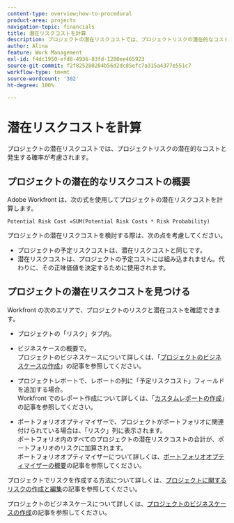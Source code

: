 ```yaml
---
content-type: overview;how-to-procedural
product-area: projects
navigation-topic: financials
title: 潜在リスクコストを計算
description: プロジェクトの潜在リスクコストでは、プロジェクトリスクの潜在的なコストと発生する確率が考慮されます。
author: Alina
feature: Work Management
exl-id: f4dc1950-efd8-4936-83fd-1280ee465923
source-git-commit: f2f825280204b56d2dc85efc7a315a4377e551c7
workflow-type: tm+mt
source-wordcount: '302'
ht-degree: 100%

---
```


# 潜在リスクコストを計算

プロジェクトの潜在リスクコストでは、プロジェクトリスクの潜在的なコストと発生する確率が考慮されます。

## プロジェクトの潜在的なリスクコストの概要

Adobe Workfront は、次の式を使用してプロジェクトの潜在リスクコストを計算します。

```
Potential Risk Cost =SUM(Potential Risk Costs * Risk Probability)
```

プロジェクトの潜在リスクコストを検討する際は、次の点を考慮してください。

* プロジェクトの予定リスクコストは、潜在リスクコストと同じです。 
* 潜在リスクコストは、プロジェクトの予定コストには組み込まれません。代わりに、その正味価値を決定するために使用されます。

## プロジェクトの潜在リスクコストを見つける

Workfront の次のエリアで、プロジェクトのリスクと潜在コストを確認できます。

* プロジェクトの「リスク」タブ内。
* ビジネスケースの概要で。\
  プロジェクトのビジネスケースについて詳しくは、「[プロジェクトのビジネスケースの作成](../../../manage-work/projects/define-a-business-case/create-business-case.md)」の記事を参照してください。
* プロジェクトレポートで、レポートの列に「予定リスクコスト」フィールドを追加する場合。\
  Workfront でのレポート作成について詳しくは、「[カスタムレポートの作成](../../../reports-and-dashboards/reports/creating-and-managing-reports/create-custom-report.md)」の記事を参照してください。

* ポートフォリオオプティマイザーで、プロジェクトがポートフォリオに関連付けられている場合は、「リスク」列に表示されます。\
  ポートフォリオ内のすべてのプロジェクトの潜在リスクコストの合計が、ポートフォリオのリスクに加算されます。\
  ポートフォリオオプティマイザーについて詳しくは、[ポートフォリオオプティマイザーの概要](../../../manage-work/portfolios/portfolio-optimizer/portfolio-optimizer-overview.md)の記事を参照してください。

プロジェクトでリスクを作成する方法について詳しくは、[プロジェクトに関するリスクの作成と編集](../../../manage-work/projects/define-a-business-case/create-edit-risks-on-projects.md)の記事を参照してください。

プロジェクトのビジネスケースについて詳しくは、[プロジェクトのビジネスケースの作成](../../../manage-work/projects/define-a-business-case/create-business-case.md)の記事を参照してください。
